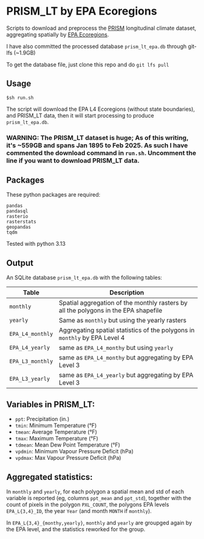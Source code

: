 # PRISM_LT by EPA Ecoregions

Scripts to download and preprocess the [PRISM](https://prism.oregonstate.edu/) longitudinal climate dataset, aggregating spatially by [EPA Ecoregions](https://www.epa.gov/eco-research/level-iii-and-iv-ecoregions-continental-united-states).

I have also committed the processed database `prism_lt_epa.db` through git-lfs (~1.9GB)

To get the database file, just clone this repo and do `git lfs pull` 



## Usage

`$sh run.sh`

The script will download the EPA L4 Ecoregions (without state boundaries), and PRISM_LT data, then it will start processing to produce `prism_lt_epa.db`.

### WARNING: The PRISM_LT dataset is huge; As of this writing, it's ~559GB and spans Jan 1895 to Feb 2025. As such I have commented the download command in `run.sh`. Uncomment the line if you want to download PRISM_LT data.



## Packages
These python packages are required:

```
pandas
pandasql
rasterio
rasterstats
geopandas
tqdm
```

Tested with python 3.13

## Output

An SQLite database `prism_lt_epa.db` with the following tables:

|Table|Description|
|-----|-----------|
|`monthly` |Spatial aggregation of the monthly rasters by all the polygons in the EPA shapefile|
|`yearly`| Same as `monthly` but using the yearly rasters |
|`EPA_L4_monthly`| Aggregating spatial statistics of the polygons in `monthly` by EPA Level 4|
|`EPA_L4_yearly`| same as `EPA_L4_monthy` but using `yearly`|
|`EPA_L3_monthly`| same as `EPA_L4_monthy` but aggregating by EPA Level 3|
|`EPA_L3_yearly`| same as `EPA_L4_yearly` but aggregating by EPA Level 3|

## Variables in PRISM_LT:

- `ppt`: Precipitation (in.)
- `tmin`: Minimum Temperature (°F)
- `tmean`: Average Temperature (°F)
- `tmax`: Maximum Temperature (°F)
- `tdmean`: Mean Dew Point Temperature (°F)
- `vpdmin`: Minimum Vapour Pressure Deficit (hPa)
- `vpdmax`: Max Vapour Pressure Deficit (hPa)

## Aggregated statistics:

In `monthly` and `yearly`, for each polygon a spatial mean and std of each variable is reported (eg, columns `ppt_mean` and `ppt_std`), together with the count of pixels in the polygon `PXL_COUNT`, the polygons EPA levels `EPA_L{3,4}_ID`, the year `Year` (and month `MONTH` if `monthly`).

In `EPA_L{3,4}_{monthy,yearly}`, `monthly` and `yearly` are groupged again by the EPA level, and the statistics reworked for the group.
